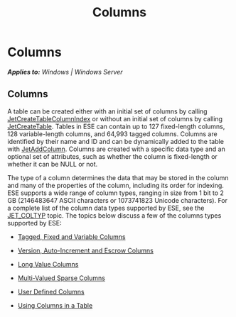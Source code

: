 ﻿---
title: Columns
TOCTitle: Columns
ms:assetid: bc16ca4c-e3c9-43db-ac16-284d7cc0926d
ms:mtpsurl: https://msdn.microsoft.com/en-us/library/Gg294073(v=EXCHG.10)
ms:contentKeyID: 32765688
ms.date: 04/11/2016
ms.topic: article
---

# Columns


_**Applies to:** Windows | Windows Server_

## Columns

A table can be created either with an initial set of columns by calling [JetCreateTableColumnIndex](gg269343\(v=exchg.10\).md) or without an initial set of columns by calling [JetCreateTable](gg269210\(v=exchg.10\).md). Tables in ESE can contain up to 127 fixed-length columns, 128 variable-length columns, and 64,993 tagged columns. Columns are identified by their name and ID and can be dynamically added to the table with [JetAddColumn](gg294122\(v=exchg.10\).md). Columns are created with a specific data type and an optional set of attributes, such as whether the column is fixed-length or whether it can be NULL or not.

The type of a column determines the data that may be stored in the column and many of the properties of the column, including its order for indexing. ESE supports a wide range of column types, ranging in size from 1 bit to 2 GB (2146483647 ASCII characters or 1073741823 Unicode characters). For a complete list of the column data types supported by ESE, see the [JET_COLTYP](gg269213\(v=exchg.10\).md) topic. The topics below discuss a few of the columns types supported by ESE:

  - [Tagged, Fixed and Variable Columns](gg269304\(v=exchg.10\).md)

  - [Version, Auto-Increment and Escrow Columns](gg294059\(v=exchg.10\).md)

  - [Long Value Columns](gg269179\(v=exchg.10\).md)

  - [Multi-Valued Sparse Columns](gg269225\(v=exchg.10\).md)

  - [User Defined Columns](gg294091\(v=exchg.10\).md)

  - [Using Columns in a Table](gg269178\(v=exchg.10\).md)

